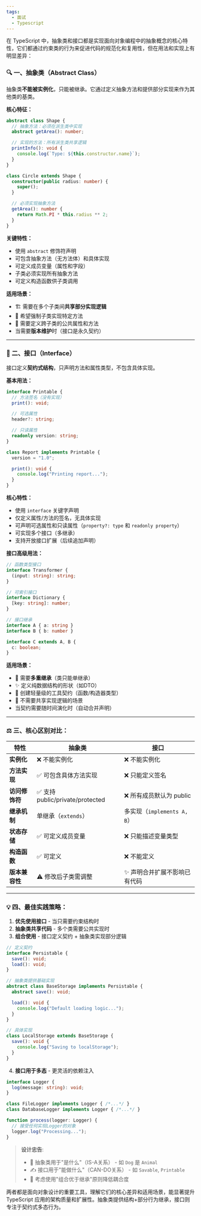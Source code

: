 ```yaml
---
tags:
  - 面试
  - Typescript
---
```


在 TypeScript 中，抽象类和接口都是实现面向对象编程中的抽象概念的核心特性，它们都通过约束类的行为来促进代码的规范化和复用性，但在用法和实现上有明显差异：

### 🔍 一、抽象类（Abstract Class）
抽象类**不能被实例化**，只能被继承。它通过定义抽象方法和提供部分实现来作为其他类的基类。

**核心特征：**
```typescript
abstract class Shape {
  // 抽象方法：必须在派生类中实现
  abstract getArea(): number;

  // 实现的方法：所有派生类共享逻辑
  printInfo(): void {
    console.log(`Type: ${this.constructor.name}`);
  }
}

class Circle extends Shape {
  constructor(public radius: number) {
    super();
  }

  // 必须实现抽象方法
  getArea(): number {
    return Math.PI * this.radius ** 2;
  }
}
```

**关键特性：**
- 使用 `abstract` 修饰符声明
- 可包含抽象方法（无方法体）和具体实现
- 可定义成员变量（属性和字段）
- 子类必须实现所有抽象方法
- 可定义构造函数供子类调用

**适用场景：**
- 🏗️ 需要在多个子类间**共享部分实现逻辑**
- 🔄 希望强制子类实现特定方法
- 🧩 需要定义跨子类的公共属性和方法
- 当需要**版本维护**时（接口是永久契约）

---

### 📜 二、接口（Interface）
接口定义**契约式结构**，只声明方法和属性类型，不包含具体实现。

**基本用法：**
```typescript
interface Printable {
  // 方法签名（没有实现）
  print(): void;

  // 可选属性
  header?: string;

  // 只读属性
  readonly version: string;
}

class Report implements Printable {
  version = "1.0";

  print(): void {
    console.log("Printing report...");
  }
}
```

**核心特性：**
- 使用 `interface` 关键字声明
- 仅定义属性/方法的签名，无具体实现
- 可声明可选属性和只读属性（`property?: type` 和 `readonly property`）
- 可实现多个接口（多继承）
- 支持开放接口扩展（后续追加声明）

**接口高级用法：**
```typescript
// 函数类型接口
interface Transformer {
  (input: string): string;
}

// 可索引接口
interface Dictionary {
  [key: string]: number;
}

// 接口继承
interface A { a: string }
interface B { b: number }

interface C extends A, B {
  c: boolean;
}
```

**适用场景：**
- 🔀 需要**多重继承**（类只能单继承）
- ✨ 定义纯数据结构的形状（如DTO）
- 🧪 创建轻量级的工具契约（函数/构造器类型）
- 🚫 不需要共享实现逻辑的场景
- 当契约需要随时间演化时（自动合并声明）

---

### ⚖️ 三、核心区别对比：

| **特性**         | **抽象类**                     | **接口**                     |
|------------------|--------------------------------|-------------------------------|
| **实例化**       | ❌ 不能实例化                  | ❌ 不能实例化                 |
| **方法实现**     | ✅ 可包含具体方法实现          | ❌ 只能定义签名              |
| **访问修饰符**   | ✅ 支持 public/private/protected | ❌ 所有成员默认为 public    |
| **继承机制**     | 单继承（`extends`）           | 多实现（`implements A, B`） |
| **状态存储**     | ✅ 可定义成员变量              | ❌ 只能描述变量类型         |
| **构造函数**     | ✅ 可定义                      | ❌ 不能定义                  |
| **版本兼容性**   | ⚠️ 修改后子类需调整            | ✨ 声明合并扩展不影响已有代码 |

---

### 💡 四、最佳实践策略：
1. **优先使用接口** - 当只需要约束结构时
2. **抽象类共享代码** - 多个类需要公共实现时
3. **组合使用** - 接口定义契约 + 抽象类实现部分逻辑
```typescript
// 定义契约
interface Persistable {
  save(): void;
  load(): void;
}

// 抽象类提供基础实现
abstract class BaseStorage implements Persistable {
  abstract save(): void;

  load(): void {
    console.log("Default loading logic...");
  }
}

// 具体实现
class LocalStorage extends BaseStorage {
  save(): void {
    console.log("Saving to localStorage");
  }
}
```

4. **接口用于多态** - 更灵活的依赖注入
```typescript
interface Logger {
  log(message: string): void;
}

class FileLogger implements Logger { /*...*/ }
class DatabaseLogger implements Logger { /*...*/ }

function process(logger: Logger) {
  // 接受任何实现Logger的对象
  logger.log("Processing...");
}
```

> **设计忠告**: 
> - 🧱 抽象类用于"是什么"（IS-A关系） - 如 `Dog` 是 `Animal`
> - ✍️ 接口用于"能做什么"（CAN-DO关系） - 如 `Savable`, `Printable`
> - 🔄 考虑使用"组合优于继承"原则降低耦合度

两者都是面向对象设计的重要工具，理解它们的核心差异和适用场景，能显著提升 TypeScript 应用的架构质量和扩展性。抽象类提供结构+部分行为继承，接口则专注于契约式多态行为。